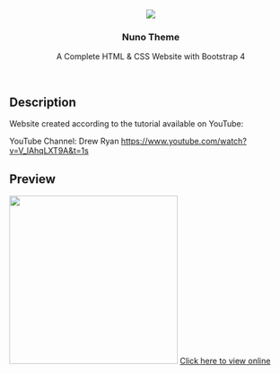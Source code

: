 <h1 align="center">
  <img src="https://github.com/camilasatie/Complete-html-css-bootstrap-website-nuno-theme-/blob/master/codingpink.png" />
</h1>

<h3 align="center">
  Nuno Theme
</h3>
<p align="center">A Complete HTML & CSS Website with Bootstrap 4</p>

<br />

## Description


Website created according to the tutorial available on YouTube:

YouTube Channel: Drew Ryan
https://www.youtube.com/watch?v=V_lAhqLXT9A&t=1s

## Preview
<img src="https://github.com/camilasatie/Complete-html-css-bootstrap-website-nuno-theme-/blob/master/nuno.png" width="300px" />
<a href="https://nunotheme.netlify.com/" targert="_blank">Click here to view online</a>


